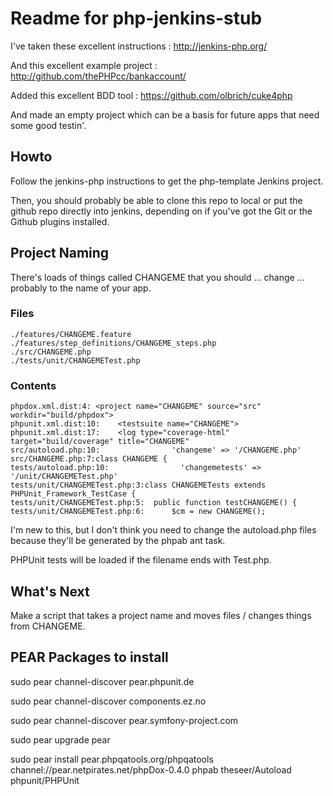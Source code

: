 # Readme for php-jenkins-stub

I've taken these excellent instructions : http://jenkins-php.org/

And this excellent example project : http://github.com/thePHPcc/bankaccount/

Added this excellent BDD tool : https://github.com/olbrich/cuke4php

And made an empty project which can be a basis for future 
apps that need some good testin'.

## Howto

Follow the jenkins-php instructions to get the php-template 
Jenkins project.

Then, you should probably be able to clone this repo to local or
put the github repo directly into jenkins, depending on if you've 
got the Git or the Github plugins installed.

## Project Naming

There's loads of things called CHANGEME that you should ... change ...
probably to the name of your app.

### Files

	./features/CHANGEME.feature
	./features/step_definitions/CHANGEME_steps.php
	./src/CHANGEME.php
	./tests/unit/CHANGEMETest.php

### Contents

	phpdox.xml.dist:4: <project name="CHANGEME" source="src" workdir="build/phpdox">
	phpunit.xml.dist:10:    <testsuite name="CHANGEME">
	phpunit.xml.dist:17:    <log type="coverage-html" target="build/coverage" title="CHANGEME"
	src/autoload.php:10:                'changeme' => '/CHANGEME.php'
	src/CHANGEME.php:7:class CHANGEME {
	tests/autoload.php:10:                'changemetests' => '/unit/CHANGEMETest.php'
	tests/unit/CHANGEMETest.php:3:class CHANGEMETests extends PHPUnit_Framework_TestCase {
	tests/unit/CHANGEMETest.php:5:	public function testCHANGEME() {
	tests/unit/CHANGEMETest.php:6:		$cm = new CHANGEME();

I'm new to this, but I don't think you need to change the autoload.php
files because they'll be generated by the phpab ant task.

PHPUnit tests will be loaded if the filename ends with Test.php.

## What's Next

Make a script that takes a project name and moves files / changes
things from CHANGEME.

## PEAR Packages to install

sudo pear channel-discover pear.phpunit.de

sudo pear channel-discover components.ez.no

sudo pear channel-discover pear.symfony-project.com

sudo pear upgrade pear

sudo pear install pear.phpqatools.org/phpqatools channel://pear.netpirates.net/phpDox-0.4.0 phpab theseer/Autoload phpunit/PHPUnit


